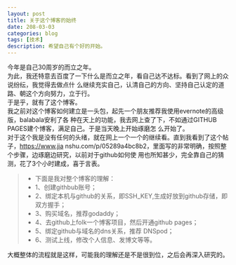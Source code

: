 ```yaml
---
layout: post
title: 关于这个博客的始终
date: 208-03-03
categories: blog
tags: [技术]
description: 希望自己有个好的开始。
---
```


  今年是自己30周岁的而立之年。<br/>
  为此，我还特意去百度了一下什么是而立之年，看自己达不达标。看到了网上的众说纷纭，我觉得去做点什
么继续充实自己，认清自己的方向、坚持自己认定的道路、朝这个方向努力，立于行。<br/>
  于是乎，就有了这个博客。<br/>
  我之前对这个博客如何建立是一头包，起先一个朋友推荐我使用evernote的高级版，balabala安利了各
种在天上的功能，我去网上查了下，不如通过GITHUB PAGES建个博客，满足自己。于是当天晚上开始琢磨怎
么开始了。<br/>
  对于这个我是没有任何的头绪，就在网上一个一个的继续看。直到我看到了这个帖子，https://www.jia
nshu.com/p/05289a4bc8b2，里面写的非常明确，按照整个步骤，边琢磨边研究，以前对于github如何使
用也所知甚少，完全靠自己的猜测，花了3个小时建成，喜于言表。<br/>
<blockquote>
  <ul>
  <li>下面是我对整个博客的理解：</li>
  <li>1、创建githbub账号；</li>
  <li>2、绑定本机与github的关系，即SSH_KEY,生成好放到github存储，即双方握手；</li>
  <li>3、购买域名，推荐godaddy；</li>
 <li> 4、去github上folk一个博客项目，然后开通github pages；</li>
  <li>5、绑定github与域名的dns关系，推荐 DNSpod；</li>
  <li>6、测试上线，修改个人信息、发博文等等。</li>
</ul>
</blockquote>
  大概整体的流程就是这样，可能我的理解还是不是很到位，之后会再深入研究的。
